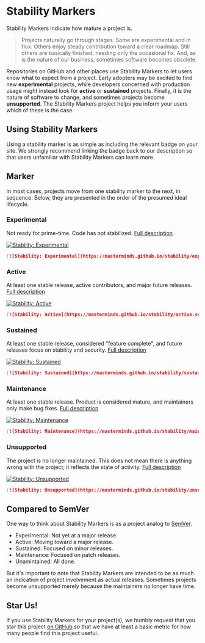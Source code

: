 # Stability Markers

Stability Markers indicate how mature a project is.

> Projects naturally go through stages. Some are experimental and in flux.
> Others enjoy steady contribution toward a clear roadmap. Still others are
> basically finished, needing only the occasional fix. And, as is the nature of
> our business, sometimes software becomes obsolete.

Repositories on GitHub and other places use Stability Markers to let
users know what to expect from a project. Early adopters may be excited
to find new **experimental** projects, while developers concerned with
production usage might instead look for **active** or **sustained**
projects. Finally, it is the nature of software to change, and sometimes
projects become **unsupported**. The Stability Markers project helps
you inform your users which of these is the case.

## Using Stability Markers

Using a stability marker is as simple as including the relevant badge on
your site. We strongly recommend linking the badge back to our
description so that users unfamiliar with Stability Markers can learn
more.

## Marker

In most cases, projects move from one stability marker to the next, in
sequence. Below, they are presented in the order of the presumed ideal
lifecycle.

### Experimental

Not ready for prime-time. Code has not stabilized.
[Full description](experimental.html)

[![Stability: Experimental](https://masterminds.github.io/stability/experimental.svg)](https://masterminds.github.io/stability/experimental.html)

```markdown
[![Stability: Experimental](https://masterminds.github.io/stability/experimental.svg)](https://masterminds.github.io/stability/experimental.html)
```

### Active

At least one stable release, active contributors, and major
future releases. [Full description](active.html)

[![Stability: Active](https://masterminds.github.io/stability/active.svg)](https://masterminds.github.io/stability/active.html)

```markdown
[![Stability: Active](https://masterminds.github.io/stability/active.svg)](https://masterminds.github.io/stability/active.html)
```

### Sustained

At least one stable release, considered "feature complete", and
future releases focus on stability and security. [Full description](sustained.html)

[![Stability: Sustained](https://masterminds.github.io/stability/sustained.svg)](https://masterminds.github.io/stability/sustained.html)

```markdown
[![Stability: Sustained](https://masterminds.github.io/stability/sustained.svg)](https://masterminds.github.io/stability/sustained.html)
```

### Maintenance

At least one stable release. Product is considered mature, and
maintainers only make bug fixes.
[Full description](maintenance.html)

[![Stability: Maintenance](https://masterminds.github.io/stability/maintenance.svg)](https://masterminds.github.io/stability/maintenance.html)

```markdown
[![Stability: Maintenance](https://masterminds.github.io/stability/maintenance.svg)](https://masterminds.github.io/stability/maintenance.html)
```

### Unsupported

The project is no longer maintained. This does not mean there is
anything wrong with the project; it reflects the state of activity.
[Full description](unsupported.html)

[![Stability: Unsupported](https://masterminds.github.io/stability/unsupported.svg)](https://masterminds.github.io/stability/unsupported.html)

```markdown
[![Stability: Unsupported](https://masterminds.github.io/stability/unsupported.svg)](https://masterminds.github.io/stability/unsupported.html)
```

## Compared to SemVer

One way to think about Stability Markers is as a project analog to
[SemVer](http://semver.org).

- Experimental: Not yet at a major release.
- Active: Moving toward a major release.
- Sustained: Focused on minor releases.
- Maintenance: Focused on patch releases.
- Unamintained: All done.

But it's important to note that Stability Markers are intended to be as
much an indication of project involvement as actual releases. Sometimes
projects become unsupported merely because the maintainers no longer
have time.

## Star Us!

If you use Stability Markers for your project(s), we humbly request that
you star this project [on GitHub](https://github.com/Masterminds/stability)
so that we have at least a basic metric for how many people find this
project useful.
